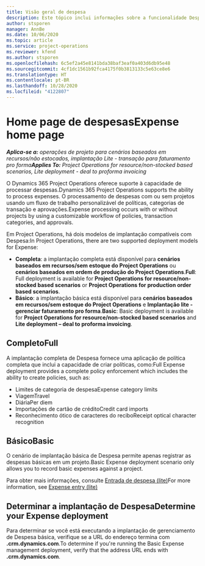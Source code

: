 ```yaml
---
title: Visão geral de despesa
description: Este tópico inclui informações sobre a funcionalidade Despesa no Project Operations.
author: stsporen
manager: AnnBe
ms.date: 10/06/2020
ms.topic: article
ms.service: project-operations
ms.reviewer: kfend
ms.author: stsporen
ms.openlocfilehash: 6c5ef2a45e8141bda38baf3eaf0a403d6db95e48
ms.sourcegitcommit: 4cf1dc1561b92fca4175f0b3813133c5e63ce8e6
ms.translationtype: HT
ms.contentlocale: pt-BR
ms.lasthandoff: 10/28/2020
ms.locfileid: "4122807"
---
```

# <a name="expense-home-page"></a><span data-ttu-id="6b20c-103">Home page de despesas</span><span class="sxs-lookup"><span data-stu-id="6b20c-103">Expense home page</span></span>

<span data-ttu-id="6b20c-104">_**Aplica-se a:** operações de projeto para cenários baseados em recursos/não estocados, implantação Lite - transação para faturamento pro forma_</span><span class="sxs-lookup"><span data-stu-id="6b20c-104">_**Applies To:** Project Operations for resource/non-stocked based scenarios, Lite deployment - deal to proforma invoicing_</span></span>


<span data-ttu-id="6b20c-105">O Dynamics 365 Project Operations oferece suporte à capacidade de processar despesas.</span><span class="sxs-lookup"><span data-stu-id="6b20c-105">Dynamics 365 Project Operations supports the ability to process expenses.</span></span> <span data-ttu-id="6b20c-106">O processamento de despesas com ou sem projetos usando um fluxo de trabalho personalizável de políticas, categorias de transação e aprovações.</span><span class="sxs-lookup"><span data-stu-id="6b20c-106">Expense processing occurs with or without projects by using a customizable workflow of policies, transaction categories, and approvals.</span></span>

<span data-ttu-id="6b20c-107">Em Project Operations, há dois modelos de implantação compatíveis com Despesa:</span><span class="sxs-lookup"><span data-stu-id="6b20c-107">In Project Operations, there are two supported deployment models for Expense:</span></span> 

- <span data-ttu-id="6b20c-108">**Completa**: a implantação completa está disponível para **cenários baseados em recursos/sem estoque do Project Operations** ou **cenários baseados em ordem de produção do Project Operations**.</span><span class="sxs-lookup"><span data-stu-id="6b20c-108">**Full**: Full deployment is available for **Project Operations for resource/non-stocked based scenarios** or **Project Operations for production order based scenarios**.</span></span>
- <span data-ttu-id="6b20c-109">**Básico**: a implantação básica está disponível para **cenários baseados em recursos/sem estoque do Project Operations** e **Implantação lite - gerenciar faturamento pro forma**.</span><span class="sxs-lookup"><span data-stu-id="6b20c-109">**Basic**: Basic deployment is available for **Project Operations for resource/non-stocked based scenarios** and **Lite deployment – deal to proforma invoicing**.</span></span>

## <a name="full"></a><span data-ttu-id="6b20c-110">Completo</span><span class="sxs-lookup"><span data-stu-id="6b20c-110">Full</span></span> 
<span data-ttu-id="6b20c-111">A implantação completa de Despesa fornece uma aplicação de política completa que inclui a capacidade de criar políticas, como:</span><span class="sxs-lookup"><span data-stu-id="6b20c-111">Full Expense deployment provides a complete policy enforcement which includes the ability to create policies, such as:</span></span>

  - <span data-ttu-id="6b20c-112">Limites de categoria de despesa</span><span class="sxs-lookup"><span data-stu-id="6b20c-112">Expense category limits</span></span>
  - <span data-ttu-id="6b20c-113">Viagem</span><span class="sxs-lookup"><span data-stu-id="6b20c-113">Travel</span></span>
  - <span data-ttu-id="6b20c-114">Diária</span><span class="sxs-lookup"><span data-stu-id="6b20c-114">Per diem</span></span>
  - <span data-ttu-id="6b20c-115">Importações de cartão de crédito</span><span class="sxs-lookup"><span data-stu-id="6b20c-115">Credit card imports</span></span>
  - <span data-ttu-id="6b20c-116">Reconhecimento ótico de caracteres do recibo</span><span class="sxs-lookup"><span data-stu-id="6b20c-116">Receipt optical character recognition</span></span>

## <a name="basic"></a><span data-ttu-id="6b20c-117">Básico</span><span class="sxs-lookup"><span data-stu-id="6b20c-117">Basic</span></span> 
<span data-ttu-id="6b20c-118">O cenário de implantação básica de Despesa permite apenas registrar as despesas básicas em um projeto.</span><span class="sxs-lookup"><span data-stu-id="6b20c-118">Basic Expense deployment scenario only allows you to record basic expenses against a project.</span></span> 

<span data-ttu-id="6b20c-119">Para obter mais informações, consulte [Entrada de despesa (lite)](basic-expense.md)</span><span class="sxs-lookup"><span data-stu-id="6b20c-119">For more information, see [Expense entry (lite)](basic-expense.md)</span></span>

## <a name="determine-your-expense-deployment"></a><span data-ttu-id="6b20c-120">Determinar a implantação de Despesa</span><span class="sxs-lookup"><span data-stu-id="6b20c-120">Determine your Expense deployment</span></span>
<span data-ttu-id="6b20c-121">Para determinar se você está executando a implantação de gerenciamento de Despesa básica, verifique se a URL do endereço termina com **.crm.dynamics.com**.</span><span class="sxs-lookup"><span data-stu-id="6b20c-121">To determine if you're running the Basic Expense management deployment, verify that the address URL ends with **.crm.dynamics.com**.</span></span> 
